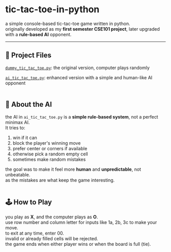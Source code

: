 # tic-tac-toe-in-python

a simple console-based tic-tac-toe game written in python.  
originally developed as my **first semester CSE101 project**, later upgraded with a **rule-based AI** opponent.

---

## 📂 Project Files
[`dummy_tic_tac_toe.py`](./dummy_tic_tac_toe.py): the original version, computer plays randomly 

[`ai_tic_tac_toe.py`](./ai_tic_tac_toe.py): enhanced version with a simple and human-like AI opponent
<br><br>
## 🧠 About the AI

the AI in `ai_tic_tac_toe.py` is a **simple rule-based system**, not a perfect minimax AI.  
It tries to:
1. win if it can
2. block the player's winning move
3. prefer center or corners if available
4. otherwise pick a random empty cell
5. sometimes make random mistakes

the goal was to make it feel more **human** and **unpredictable**, not unbeatable.  
as the mistakes are what keep the game interesting.
<br><br>
## 🕹️ How to Play

you play as **X**, and the computer plays as **O**.  
use row number and column letter for inputs like 1a, 2b, 3c to make your move.  
to exit at any time, enter 00.  
invalid or already filled cells will be rejected.  
the game ends when either player wins or when the board is full (tie).  


